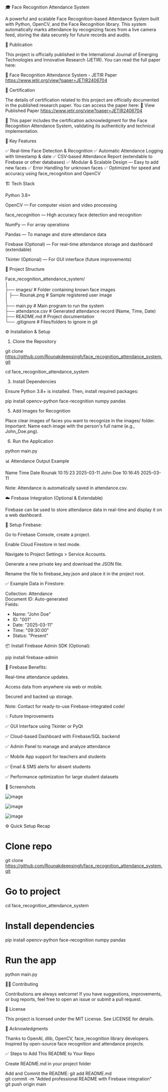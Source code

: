 🎓 Face Recognition Attendance System

A powerful and scalable Face Recognition-based Attendance System built with Python, OpenCV, and the Face Recognition library. This system automatically marks attendance by recognizing faces from a live camera feed, storing the data securely for future records and audits.

📄 Publication

This project is officially published in the International Journal of Emerging Technologies and Innovative Research (JETIR). You can read the full paper here:

🔗 Face Recognition Attendance System - JETIR Paper
https://www.jetir.org/view?paper=JETIR2406704

🏅 Certification

The details of certification related to this project are officially documented in the published research paper.
You can access the paper here:
🔗 View Published Paper
https://www.jetir.org/view?paper=JETIR2406704

📝 This paper includes the certification acknowledgment for the Face Recognition Attendance System, validating its authenticity and technical implementation.

🚀 Key Features

✅ Real-time Face Detection & Recognition
✅ Automatic Attendance Logging with timestamp & date
✅ CSV-based Attendance Report (extendable to Firebase or other databases)
✅ Modular & Scalable Design — Easy to add new faces
✅ Error Handling for unknown faces
✅ Optimized for speed and accuracy using face_recognition and OpenCV

🏗 Tech Stack

Python 3.8+

OpenCV — For computer vision and video processing

face_recognition — High accuracy face detection and recognition

NumPy — For array operations

Pandas — To manage and store attendance data

Firebase (Optional) — For real-time attendance storage and dashboard (extendable)

Tkinter (Optional) — For GUI interface (future improvements)

📂 Project Structure

Face_recognition_attendance_system/  
│  
├── images/                # Folder containing known face images  
│    ├── Rounak.png        # Sample registered user image  
│  
├── main.py               # Main program to run the system  
├── attendance.csv        # Generated attendance record (Name, Time, Date)  
├── README.md             # Project documentation  
└── .gitignore            # Files/folders to ignore in git  

⚙ Installation & Setup

1. Clone the Repository
    
git clone https://github.com/Rounakdeepsingh/face_recognition_attendance_system.git  

cd face_recognition_attendance_system  

3. Install Dependencies
   
Ensure Python 3.8+ is installed. Then, install required packages:

pip install opencv-python face-recognition numpy pandas  

5. Add Images for Recognition
   
Place clear images of faces you want to recognize in the images/ folder.
Important: Name each image with the person's full name (e.g., John_Doe.png).

6. Run the Application
   
python main.py  

📊 Attendance Output Example

Name	Time	Date
Rounak	10:15:23	2025-03-11
John Doe	10:16:45	2025-03-11

Note: Attendance is automatically saved in attendance.csv.

☁️ Firebase Integration (Optional & Extendable)

Firebase can be used to store attendance data in real-time and display it on a web dashboard.

🔑 Setup Firebase:

Go to Firebase Console, create a project.

Enable Cloud Firestore in test mode.

Navigate to Project Settings > Service Accounts.

Generate a new private key and download the JSON file.

Rename the file to firebase_key.json and place it in the project root.


✅ Example Data in Firestore:

Collection: Attendance  
Document ID: Auto-generated  
Fields:  
- Name: "John Doe"  
- ID: "001"  
- Date: "2025-03-11"  
- Time: "09:30:00"  
- Status: "Present"
  

📦 Install Firebase Admin SDK (Optional):

pip install firebase-admin  


📲 Firebase Benefits:

Real-time attendance updates.

Access data from anywhere via web or mobile.

Secured and backed up storage.

Note: Contact for ready-to-use Firebase-integrated code!


💡 Future Improvements

✅ GUI Interface using Tkinter or PyQt

✅ Cloud-based Dashboard with Firebase/SQL backend

✅ Admin Panel to manage and analyze attendance

✅ Mobile App support for teachers and students

✅ Email & SMS alerts for absent students

✅ Performance optimization for large student datasets


📸 Screenshots 

![image](https://github.com/user-attachments/assets/b45113b9-bd7f-4b51-8a63-8da8d2595976)

![image](https://github.com/user-attachments/assets/ba11fa99-ff4a-42c5-a5b5-5cd1b319fae7)

![image](https://github.com/user-attachments/assets/11f3b117-18a1-4961-8c85-32bd85221f51)


⚙ Quick Setup Recap

# Clone repo  
git clone https://github.com/Rounakdeepsingh/face_recognition_attendance_system.git  

# Go to project  
cd face_recognition_attendance_system  

# Install dependencies  
pip install opencv-python face-recognition numpy pandas  

# Run the app  

python main.py  

👨‍💻 Contributing

Contributions are always welcome!
If you have suggestions, improvements, or bug reports, feel free to open an issue or submit a pull request.

📜 License

This project is licensed under the MIT License. See LICENSE for details.

🙏 Acknowledgments

Thanks to OpenAI, dlib, OpenCV, face_recognition library developers.
Inspired by open-source face recognition and attendance projects.


✅ Steps to Add This README to Your Repo

Create README.md in your project folder

Add and Commit the README:
git add README.md  
git commit -m "Added professional README with Firebase integration"  
git push origin main 
